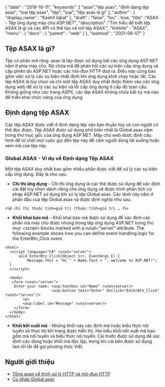 {
  "date" : "2019-10-11",
  "keywords" :[ "asax","tệp asax", "định dạng tệp asax", "loại tệp asax", "tệp", "loại", "tệp asax là gì" ],
  "author" : {
    "display_name" : "Kashif Iqbal"
},
  "draft" : "false",
  "toc" : true,
  "title" :"ASAX - Tệp ứng dụng máy chủ ASP.NET",
  "description" :"Tìm hiểu để biết tệp ASAX là gì và các API có thể tạo và mở tệp ASAX.",
  "linktitle" : "ASAX",
  "menu" : {
    "docs" : {
      "parent" : "web"
}
},
  "lastmod" : "2021-06-07"
}

## Tệp ASAX là gì?

Tệp có phần mở rộng .asax là tệp được sử dụng bởi các ứng dụng ASP.NET nằm ở phía máy chủ. Nó chứa mã để phản hồi các sự kiện cấp ứng dụng và cấp phiên do ASP.NET hoặc các mô-đun HTTP đưa ra. Điều này cũng bao gồm việc xử lý các sự kiện nhất định khi ứng dụng khởi chạy hoặc tắt. Các tệp ASAX là tùy chọn và chỉ một tệp ASAX duy nhất được thêm vào các ứng dụng web để xử lý các sự kiện và lỗi cấp ứng dụng ở cấp độ toàn cầu. Không giống như các trang ASPX, các tệp ASAX không chứa bất kỳ mã nào để triển khai chức năng của ứng dụng.

## Định dạng tệp ASAX

Các tệp ASAX được viết ở định dạng tệp văn bản thuần túy và con người có thể đọc được. Tệp ASAX được sử dụng phổ biến nhất là Global.asax nằm trong thư mục gốc của ứng dụng ASP.NET. Máy chủ web được định cấu hình để từ chối mọi cuộc gọi đến tệp này để cấm người dùng tải xuống hoặc xem mã của tệp này.

### Global.ASAX - Ví dụ về Định dạng Tệp ASAX

Một tệp ASAX duy nhất bao gồm nhiều phần được viết để xử lý các sự kiện cấp ứng dụng. Đây là như sau.

* **Chỉ thị ứng dụng** - Chỉ thị ứng dụng là các thẻ được sử dụng để xác định cài đặt tùy chọn dành riêng cho ứng dụng sẽ được trình phân tích cú pháp ASP.NET sử dụng khi xử lý tệp Global.asax. Các lệnh này nằm ở phần đầu của tệp Global.asax và được định nghĩa như sau.

```
<%@ chỉ thị thuộc tính=giá trị [thuộc tính=giá trị … ]%>
```
* **Khối khai báo mã** - Khối khai báo mã được sử dụng để xác định các phần mã máy chủ được nhúng trong tệp ứng dụng ASP.NET trong thư mục \<script> blocks marked with a runat="server" attribute. The following example shows how you can define event-handling logic for the EnterBtn_Click event.

```
<html>
  <script language="C#" runat="server">
      void EnterBtn_Click(Object Src, EventArgs E) {
          Message.Text = "Hi " + Name.Text + ", welcome to ASP.NET!";
  }
  </script>

  <body>
   <form runat="server">
    Enter your name: <asp:textbox id="Name" runat=server/>
                     <asp:button text="Enter" Onclick="EnterBtn_Click" runat="server"/>
        <p>
        <asp:label id="Message" runat=server/>
    </form>
  </body>
</html>
```
* **Khối kết xuất mã** - Những khối này xác định mã hoặc biểu thức nội tuyến sẽ thực thi khi trang được hiển thị. Hai kiểu khối kết xuất mã bao gồm mã nội tuyến và biểu thức nội tuyến. Cái trước được sử dụng để xác định các dòng hoặc khối mã độc lập, trong khi cái bên được sử dụng làm lối tắt để gọi phương thức Viết.

## Người giới thiệu

* [Tổng quan về trình xử lý HTTP và mô-đun HTTP](https://msdn.microsoft.com/en-us/library/bb398986(v=vs.100))
* [Cú pháp Global.asax](https://learn.microsoft.com/en-us/previous-versions/dotnet/netframework-4.0/2027ewzw(v=vs.100))

